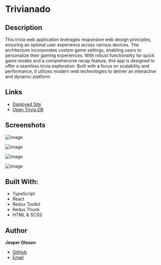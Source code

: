 # Trivianado

## Description

This trivia web application leverages responsive web design principles, ensuring an optimal user experience across various devices. The architecture incorporates custom game settings, enabling users to personalize their gaming experiences. With robust functionality for quick game modes and a comprehensive recap feature, this app is designed to offer a seamless trivia exploration. Built with a focus on scalability and performance, it utilizes modern web technologies to deliver an interactive and dynamic platform.

## Links

- [Deployed Site](<https://trivianado.netlify.app> "https://trivianado.netlify.app")
- [Open Trivia DB](<https://opentdb.com/api_config.php> "https://opentdb.com/api_config.php")

## Screenshots

![image](https://github.com/JesperSkold/trivia-game/assets/89381381/c49733b2-6c11-4049-85cb-1a6df8247e11)

![image](https://github.com/JesperSkold/trivia-game/assets/89381381/cabbbf78-6805-4e64-8237-1f5ff33945b1)

![image](https://github.com/JesperSkold/trivia-game/assets/89381381/406405fd-9383-493a-bd3a-d9519cf91f03)

![image](https://github.com/JesperSkold/trivia-game/assets/89381381/be725231-c32b-45ff-a781-11a9f2365917)


## Built With:
- TypeScript
- React
- Redux Toolkit
- Redux Thunk
- HTML & SCSS

## Author

**Jesper Olsson**

- [GitHub](https://github.com/JesperSkold)
- [Email](mailto:jesperolsson.webdev@gmail.com?subject=Hi)
